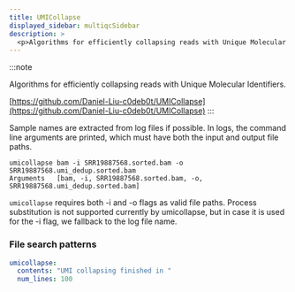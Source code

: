 ```yaml
---
title: UMICollapse
displayed_sidebar: multiqcSidebar
description: >
  <p>Algorithms for efficiently collapsing reads with Unique Molecular Identifiers.</p>
---
```


<!--
~~~~~ DO NOT EDIT ~~~~~
This file is autogenerated from the MultiQC module python docstring.
Do not edit the markdown, it will be overwritten.

File path for the source of this content: multiqc/modules/umicollapse/umicollapse.py
~~~~~~~~~~~~~~~~~~~~~~~
-->

:::note

<p>Algorithms for efficiently collapsing reads with Unique Molecular Identifiers.</p>

[https://github.com/Daniel-Liu-c0deb0t/UMICollapse](https://github.com/Daniel-Liu-c0deb0t/UMICollapse)
:::

Sample names are extracted from log files if possible. In logs, the command
line arguments are printed, which must have both the input and output
file paths.

```
umicollapse bam -i SRR19887568.sorted.bam -o SRR19887568.umi_dedup.sorted.bam
Arguments	[bam, -i, SRR19887568.sorted.bam, -o, SRR19887568.umi_dedup.sorted.bam]
```

`umicollapse` requires both -i and -o flags as valid file paths. Process
substitution is not supported currently by umicollapse, but in case it is
used for the -i flag, we fallback to the log file name.

### File search patterns

```yaml
umicollapse:
  contents: "UMI collapsing finished in "
  num_lines: 100
```
